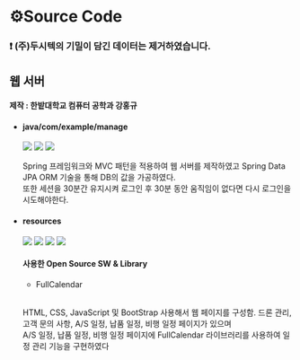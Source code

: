 # ⚙Source Code
### ❗ (주)두시텍의 기밀이 담긴 데이터는 제거하였습니다.

## 웹 서버
#### 제작 : 한밭대학교 컴퓨터 공학과 강홍규 <br>
- #### java/com/example/manage

	<div align="left">
		<img src="https://img.shields.io/badge/Java-007396?style=flat&logo=Conda-Forge&logoColor=white" />
		<img src="https://img.shields.io/badge/Spring-6DB33F?style=flat&logo=Spring&logoColor=white" />
		<img src="https://img.shields.io/badge/Gradle-02303A?style=flat&logo=gradle&logoColor=white" />
	</div>
	
	Spring 프레임워크와 MVC 패턴을 적용하여 웹 서버를 제작하였고 Spring Data JPA ORM 기술을 통해 DB의 값을 가공하였다. <br>
  또한 세션을 30분간 유지시켜 로그인 후 30분 동안 움직임이 없다면 다시 로그인을 시도해야한다.<br>
	

 - #### resources
   	<div align="left">
		<img src="https://img.shields.io/badge/html5-E34F26?style=flat&logo=html5&logoColor=white" />
		<img src="https://img.shields.io/badge/css3-1572B6?style=flat&logo=css3&logoColor=white" />
		<img src="https://img.shields.io/badge/javascript-F7DF1E?style=flat&logo=javascript&logoColor=white" />
		<img src="https://img.shields.io/badge/bootstrap-7952B3?style=flat&logo=bootstrap&logoColor=white" />	
		
	</div>

	#### 사용한 Open Source SW & Library
	- FullCalendar
	<br>

	HTML, CSS, JavaScript 및 BootStrap 사용해서 웹 페이지를 구성함. 드론 관리, 고객 문의 사항, A/S 일정, 납품 일정, 비행 일정 페이지가 있으며  <br>
	A/S 일정, 납품 일정, 비행 일정 페이지에 FullCalendar 라이브러리를 사용하여 일정 관리 기능을 구현하였다
  

